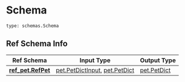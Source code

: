 # Schema
```
type: schemas.Schema
```

## Ref Schema Info
Ref Schema | Input Type | Output Type
---------- | ---------- | -----------
[**ref_pet.RefPet**](../../../../components/schema/ref_pet.md) | [pet.PetDictInput](../../../../components/schema/pet.md#petdictinput), [pet.PetDict](../../../../components/schema/pet.md#petdict) | [pet.PetDict](../../../../components/schema/pet.md#petdict)
